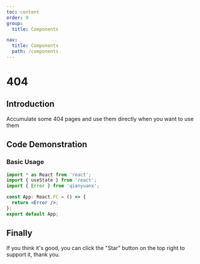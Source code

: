 ```yaml
---
toc: content
order: 9
group:
  title: Components

nav:
  title: Components
  path: /components
---
```


# 404

## Introduction

Accumulate some 404 pages and use them directly when you want to use them

## Code Demonstration

### Basic Usage

```jsx
import * as React from 'react';
import { useState } from 'react';
import { Error } from 'qianyuanx';

const App: React.FC = () => {
  return <Error />;
};
export default App;
```

## Finally

If you think it's good, you can click the "Star" button on the top right to support it, thank you.
